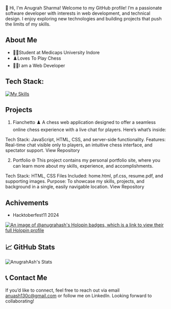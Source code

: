 👋 Hi, I'm Anugrah Sharma!
Welcome to my GitHub profile! I’m a passionate software developer with interests in web development, and technical design. I enjoy exploring new technologies and building projects that push the limits of my skills.

## About Me
* 🧑‍🎓Student at Medicaps University Indore
* ♟️Loves To Play Chess
* 🧑‍💻I am a Web Developer

## Tech Stack:
[![My Skills](https://skillicons.dev/icons?i=js,html,css,bootstrap,mongodb,express,react,nodejs,tailwind,java,c,cpp,github,netlify,vercel)](https://skillicons.dev)


## Projects
1. Fianchetto ♟️
A chess web application designed to offer a seamless online chess experience with a live chat for players. Here’s what’s inside:

Tech Stack: JavaScript, HTML, CSS, and server-side functionality.
Features: Real-time chat visible only to players, an intuitive chess interface, and spectator support.
View Repository

2. Portfolio 🌐
This project contains my personal portfolio site, where you can learn more about my skills, experience, and accomplishments.

Tech Stack: HTML, CSS
Files Included: home.html, pf.css, resume.pdf, and supporting images.
Purpose: To showcase my skills, projects, and background in a single, easily navigable location.
View Repository

## Achivements
* Hacktoberfest11 2024
  
[![An image of @anugrahash's Holopin badges, which is a link to view their full Holopin profile](https://holopin.me/anugrahash)](https://holopin.io/@anugrahash)

## 📈 GitHub Stats
![AnugrahAsh's Stats](https://github-readme-stats.vercel.app/api?username=AnugrahAsh&theme=vue-dark&show_icons=true&hide_border=true&count_private=true)


## 📞 Contact Me
If you’d like to connect, feel free to reach out via email anuash130c@gmail.com or follow me on LinkedIn. Looking forward to collaborating!

